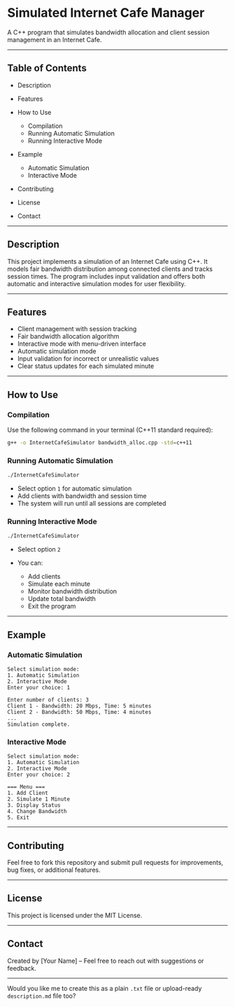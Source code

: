 # Simulated Internet Cafe Manager

A C++ program that simulates bandwidth allocation and client session management in an Internet Cafe.

---

## Table of Contents

* Description
* Features
* How to Use

  * Compilation
  * Running Automatic Simulation
  * Running Interactive Mode
* Example

  * Automatic Simulation
  * Interactive Mode
* Contributing
* License
* Contact

---

## Description

This project implements a simulation of an Internet Cafe using C++. It models fair bandwidth distribution among connected clients and tracks session times. The program includes input validation and offers both automatic and interactive simulation modes for user flexibility.

---

## Features

* Client management with session tracking
* Fair bandwidth allocation algorithm
* Interactive mode with menu-driven interface
* Automatic simulation mode
* Input validation for incorrect or unrealistic values
* Clear status updates for each simulated minute

---

## How to Use

### Compilation

Use the following command in your terminal (C++11 standard required):

```bash
g++ -o InternetCafeSimulator bandwidth_alloc.cpp -std=c++11
```

### Running Automatic Simulation

```bash
./InternetCafeSimulator
```

* Select option `1` for automatic simulation
* Add clients with bandwidth and session time
* The system will run until all sessions are completed

### Running Interactive Mode

```bash
./InternetCafeSimulator
```

* Select option `2`
* You can:

  * Add clients
  * Simulate each minute
  * Monitor bandwidth distribution
  * Update total bandwidth
  * Exit the program

---

## Example

### Automatic Simulation

```
Select simulation mode:
1. Automatic Simulation
2. Interactive Mode
Enter your choice: 1

Enter number of clients: 3
Client 1 - Bandwidth: 20 Mbps, Time: 5 minutes
Client 2 - Bandwidth: 50 Mbps, Time: 4 minutes
...
Simulation complete.
```

### Interactive Mode

```
Select simulation mode:
1. Automatic Simulation
2. Interactive Mode
Enter your choice: 2

=== Menu ===
1. Add Client
2. Simulate 1 Minute
3. Display Status
4. Change Bandwidth
5. Exit
```

---

## Contributing

Feel free to fork this repository and submit pull requests for improvements, bug fixes, or additional features.

---

## License

This project is licensed under the MIT License.

---

## Contact

Created by \[Your Name] – Feel free to reach out with suggestions or feedback.

---

Would you like me to create this as a plain `.txt` file or upload-ready `description.md` file too?
